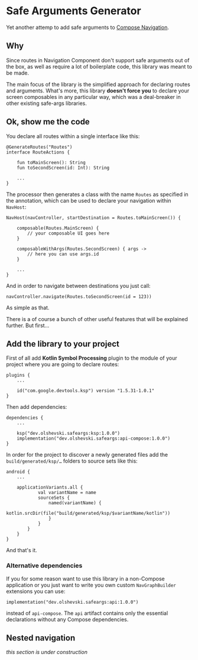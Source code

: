 # Safe Arguments Generator

Yet another attemp to add safe arguments to [Compose Navigation](https://developer.android.com/jetpack/compose/navigation).

## Why

Since routes in Navigation Component don't support safe arguments out of the box, as well as require a lot of boilerplate code, this library was meant to be made.

The main focus of the library is the simplified approach for declaring routes and arguments. What's more, this library **doesn't force you** to declare your screen composables in any particular way, which was a deal-breaker in other existing safe-args libraries.

## Ok, show me the code

You declare all routes within a single interface like this:

```
@GenerateRoutes("Routes")
interface RouteActions {

    fun toMainScreen(): String
    fun toSecondScreen(id: Int): String

    ...
}
```

The processor then generates a class with the name `Routes` as specified in the annotation, which can be used to declare your navigation within `NavHost`:

```
NavHost(navController, startDestination = Routes.toMainScreen()) {

    composable(Routes.MainScreen) {
        // your composable UI goes here
    }
    
    composableWithArgs(Routes.SecondScreen) { args ->
        // here you can use args.id
    }

    ...
}
```

And in order to navigate between destinations you just call:

```
navController.navigate(Routes.toSecondScreen(id = 123))
```

As simple as that.

There is a of course a bunch of other useful features that will be explained further. But first...

## Add the library to your project

First of all add **Kotlin Symbol Processing** plugin to the module of your project where you are going to declare routes:

```
plugins {
    ...

    id("com.google.devtools.ksp") version "1.5.31-1.0.1"
}
```

Then add dependencies:

```
dependencies {
    ...
    
    ksp("dev.olshevski.safeargs:ksp:1.0.0")
    implementation("dev.olshevski.safeargs:api-compose:1.0.0")
}
```

In order for the project to discover a newly generated files add the `build/generated/ksp/…` folders to source sets like this:

```
android {
    ...

    applicationVariants.all {
            val variantName = name
            sourceSets {
                named(variantName) {
                    kotlin.srcDir(file("build/generated/ksp/$variantName/kotlin"))
                }
            }
        }
    }
}
```
And that's it.

### Alternative dependencies

If you for some reason want to use this library in a non-Compose application or you just want to write you own custom `NavGraphBuilder` extensions you can use:

```
implementation("dev.olshevski.safeargs:api:1.0.0")
```
instead of `api-compose`. The `api` artifact contains only the essential declarations without any Compose dependencies.

## Nested navigation

*this section is under construction*